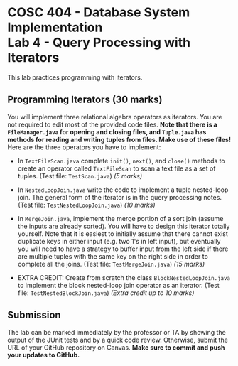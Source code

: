 # COSC 404 - Database System Implementation<br>Lab 4 - Query Processing with Iterators

This lab practices programming with iterators.

## Programming Iterators (30 marks)

You will implement three relational algebra operators as iterators.  You are not required to edit most of the provided code files. **Note that there is a `FileManager.java` for opening and closing files, and `Tuple.java` has methods for reading and writing tuples from files.  Make use of these files!** Here are the three operators you have to implement:

- In `TextFileScan.java` complete `init()`, `next()`, and `close()` methods to create an operator called `TextFileScan` to scan a text file as a set of tuples. (Test file: `TestScan.java`) *(5 marks)*

- In `NestedLoopJoin.java` write the code to implement a tuple nested-loop join.  The general form of the iterator is in the query processing notes. (Test file: `TestNestedLoopJoin.java`) *(10 marks)*

- In `MergeJoin.java`, implement the merge portion of a sort join (assume the inputs are already sorted).  You will have to design this iterator totally yourself.  Note that it is easiest to initially assume that there cannot exist duplicate keys in either input (e.g. two 1's in left input), but eventually you will need to have a strategy to buffer input from the left side if there are multiple tuples with the same key on the right side in order to complete all the joins. (Test file: `TestMergeJoin.java`) *(15
marks)*

- EXTRA CREDIT: Create from scratch the class `BlockNestedLoopJoin.java` to implement the block nested-loop join operator as an iterator. (Test file: `TestNestedBlockJoin.java`) *(Extra credit up to 10 marks)*

## Submission

The lab can be marked immediately by the professor or TA by showing the output of the JUnit tests and by a quick code review.  Otherwise, submit the URL of your GitHub repository on Canvas. **Make sure to commit and push your updates to GitHub.**
